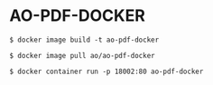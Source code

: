 # AO-PDF-DOCKER

````
$ docker image build -t ao-pdf-docker
````

````
$ docker image pull ao/ao-pdf-docker
````

````
$ docker container run -p 18002:80 ao-pdf-docker
````